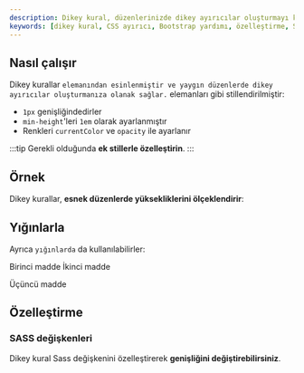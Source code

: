 ```yaml
---
description: Dikey kural, düzenlerinizde dikey ayırıcılar oluşturmayı kolaylaştıran bir araçtır. Bu doküman, özel dikey kuralın nasıl kullanılacağını, örneklerle ve özelleştirme seçenekleriyle açıklamaktadır.
keywords: [dikey kural, CSS ayırıcı, Bootstrap yardımı, özelleştirme, SASS değişkenleri]
---
```


## Nasıl çalışır

Dikey kurallar `` elemanından esinlenmiştir ve yaygın düzenlerde dikey ayırıcılar oluşturmanıza olanak sağlar. `` elemanları gibi stillendirilmiştir:

- `1px` genişliğindedirler
- `min-height`'leri `1em` olarak ayarlanmıştır
- Renkleri `currentColor` ve `opacity` ile ayarlanır

:::tip
Gerekli olduğunda **ek stillerle özelleştirin**.
:::

## Örnek

Dikey kurallar, **esnek düzenlerde yüksekliklerini ölçeklendirir**:

  

## Yığınlarla

Ayrıca `yığınlarda` da kullanılabilirler:

  Birinci madde
  İkinci madde
  
  Üçüncü madde

## Özelleştirme

### SASS değişkenleri

Dikey kural Sass değişkenini özelleştirerek **genişliğini değiştirebilirsiniz**.

